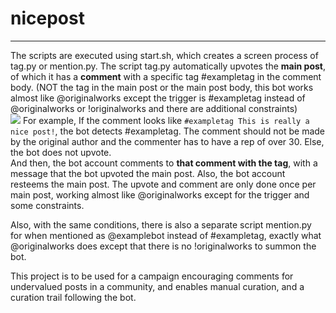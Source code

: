 # nicepost
---
The scripts are executed using start.sh, which creates a screen process of tag.py or mention.py. 
The script tag.py automatically upvotes the **main post**, of which it has a **comment** with a specific tag #exampletag in the comment body. (NOT the tag in the main post or the main post body, this bot works almost like @originalworks except the trigger is #exampletag instead of @originalworks or !originalworks and there are additional constraints)  
![](https://steemitimages.com/DQmbvs91oLiyz1QpBMgjCEnJUetNujQz8WdM6SaKjcFTezh/image.png)
For example, If the comment looks like `#exampletag This is really a nice post!`, the bot detects #exampletag. 
The comment should not be made by the original author and the commenter has to have a rep of over 30. Else, the bot does not upvote.  
And then, the bot account comments to **that comment with the tag**, with a message that the bot upvoted the main post. Also, the bot account resteems the main post. The upvote and comment are only done once per main post, working almost like @originalworks except for the trigger and some constraints.

Also, with the same conditions, there is also a separate script mention.py for when mentioned as @examplebot instead of #exampletag, exactly what @originalworks does except that there is no !originalworks to summon the bot.  

This project is to be used for a campaign encouraging comments for undervalued posts in a community, and enables manual curation, and a curation trail following the bot. 
